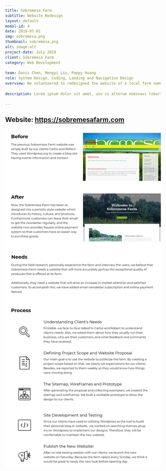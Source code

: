 ```yaml
---
title: Sobremesa Farm
subtitle: Website Redesign
layout: default
modal-id: 4
date: 2019-07-01
img: sobremesa.png
thumbnail: sobremesa.png
alt: image-alt
project-date: July 2019
client: Sobremesa Farm
category: Web Development

team: Davis Chen, Mengyi Liu, Poppy Huang
role: System Design, Coding, Landing and Navigation Design
overview: We volunteered to redesigned the website of a local farm named Sobremesa Farm. The new website introduces its history, culture, and products.<br>Besides restructuring the website, we also have implemented some features like newsletter subscriptions and Square online payment system.

description: Lorem ipsum dolor sit amet, usu cu alterum nominavi lobortis. At duo novum diceret. Tantas apeirian vix et, usu sanctus postulant inciderint ut, populo diceret necessitatibus in vim. Cu eum dicam feugiat noluisse.

---
```

<div class="container-fluid">
<div class="row text-center">
    <h2 class="service-heading">Website: <a href="https://sobremesafarm.com" target="_blank">https://sobremesafarm.com</a></h2>
</div>
<div class="row text-left">
    <span >
    <img class="img-responsive center-block" style="width: 80vw;" src="img/portfolio/Sobremesa-XD.png" alt="">
    </span>
</div>
</div> <!-- container-fluid -->
